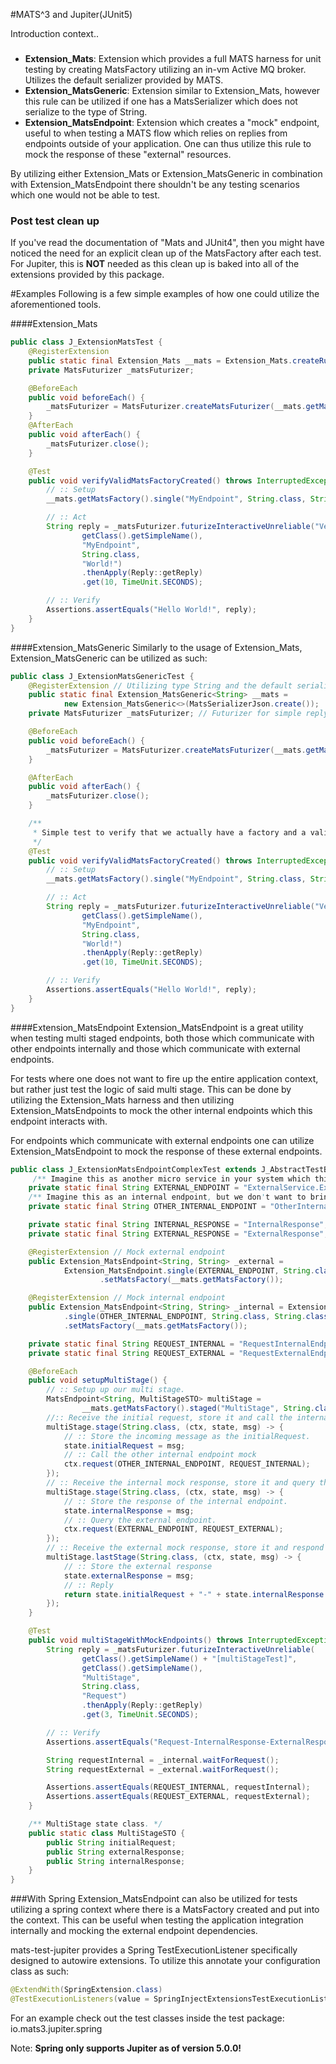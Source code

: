 #MATS^3 and Jupiter(JUnit5)

Introduction context..

### 
* **Extension_Mats**: Extension which provides a full MATS harness for unit testing by creating MatsFactory utilizing an
in-vm Active MQ broker. Utilizes the default serializer provided by MATS.
* **Extension_MatsGeneric**: Extension similar to Extension_Mats, however this rule can be utilized if one has a MatsSerializer
which does not serialize to the type of String.
* **Extension_MatsEndpoint**: Extension which creates a "mock" endpoint, useful to when testing a MATS flow which relies on
replies from endpoints outside of your application. One can thus utilize this rule to mock the response of these 
"external" resources.

By utilizing either Extension_Mats or Extension_MatsGeneric in combination with Extension_MatsEndpoint there shouldn't 
be any testing scenarios which one would not be able to test. 

### Post test clean up
If you've read the documentation of "Mats and JUnit4", then you might have noticed the need for an explicit clean up of the
MatsFactory after each test. For Jupiter, this is **NOT** needed as this clean up is baked into all of
the extensions provided by this package.

#Examples
Following is a few simple examples of how one could utilize the aforementioned tools.

####Extension_Mats

```java
public class J_ExtensionMatsTest {
    @RegisterExtension
    public static final Extension_Mats __mats = Extension_Mats.createRule();
    private MatsFuturizer _matsFuturizer;

    @BeforeEach
    public void beforeEach() {
        _matsFuturizer = MatsFuturizer.createMatsFuturizer(__mats.getMatsFactory(), this.getClass().getSimpleName());
    }
    @AfterEach
    public void afterEach() {
        _matsFuturizer.close();
    }

    @Test
    public void verifyValidMatsFactoryCreated() throws InterruptedException, ExecutionException, TimeoutException {
        // :: Setup
        __mats.getMatsFactory().single("MyEndpoint", String.class, String.class, (ctx, msg) -> "Hello " + msg);

        // :: Act
        String reply = _matsFuturizer.futurizeInteractiveUnreliable("VerifyValidMatsFactory",
                getClass().getSimpleName(),
                "MyEndpoint",
                String.class,
                "World!")
                .thenApply(Reply::getReply)
                .get(10, TimeUnit.SECONDS);

        // :: Verify
        Assertions.assertEquals("Hello World!", reply);
    }
}
```
####Extension_MatsGeneric
Similarly to the usage of Extension_Mats, Extension_MatsGeneric can be utilized as such:
```java
public class J_ExtensionMatsGenericTest {
    @RegisterExtension // Utilizing type String and the default serializer, simply because I did not have another serializer implemented.
    public static final Extension_MatsGeneric<String> __mats =
            new Extension_MatsGeneric<>(MatsSerializerJson.create());
    private MatsFuturizer _matsFuturizer; // Futurizer for simple reply/request.

    @BeforeEach
    public void beforeEach() {
        _matsFuturizer = MatsFuturizer.createMatsFuturizer(__mats.getMatsFactory(), this.getClass().getSimpleName());
    }

    @AfterEach
    public void afterEach() {
        _matsFuturizer.close();
    }

    /**
     * Simple test to verify that we actually have a factory and a valid broker.
     */
    @Test
    public void verifyValidMatsFactoryCreated() throws InterruptedException, ExecutionException, TimeoutException {
        // :: Setup
        __mats.getMatsFactory().single("MyEndpoint", String.class, String.class, (ctx, msg) -> "Hello " + msg);

        // :: Act
        String reply = _matsFuturizer.futurizeInteractiveUnreliable("VerifyValidMatsFactory",
                getClass().getSimpleName(),
                "MyEndpoint",
                String.class,
                "World!")
                .thenApply(Reply::getReply)
                .get(10, TimeUnit.SECONDS);

        // :: Verify
        Assertions.assertEquals("Hello World!", reply);
    }
}
```

####Extension_MatsEndpoint
Extension_MatsEndpoint is a great utility when testing multi staged endpoints, both those which communicate with other
endpoints internally and those which communicate with external endpoints.

For tests where one does not want to fire up the entire application context, but rather just test the
logic of said multi stage. This can be done by utilizing the Extension_Mats harness and then utilizing Extension_MatsEndpoints
to mock the other internal endpoints which this endpoint interacts with.

For endpoints which communicate with external endpoints one can utilize Extension_MatsEndpoint to mock the response of these
external endpoints.

```java
public class J_ExtensionMatsEndpointComplexTest extends J_AbstractTestBase {
     /** Imagine this as another micro service in your system which this multistage communicates with. */
    private static final String EXTERNAL_ENDPOINT = "ExternalService.ExternalHello";
    /** Imagine this as an internal endpoint, but we don't want to bring up the class which contains it. */
    private static final String OTHER_INTERNAL_ENDPOINT = "OtherInternal.OtherHello";

    private static final String INTERNAL_RESPONSE = "InternalResponse";
    private static final String EXTERNAL_RESPONSE = "ExternalResponse";

    @RegisterExtension // Mock external endpoint
    public Extension_MatsEndpoint<String, String> _external =
            Extension_MatsEndpoint.single(EXTERNAL_ENDPOINT, String.class, String.class, (ctx, msg) -> EXTERNAL_RESPONSE)
                    .setMatsFactory(__mats.getMatsFactory());

    @RegisterExtension // Mock internal endpoint
    public Extension_MatsEndpoint<String, String> _internal = Extension_MatsEndpoint
            .single(OTHER_INTERNAL_ENDPOINT, String.class, String.class, (ctx, msg) -> INTERNAL_RESPONSE)
            .setMatsFactory(__mats.getMatsFactory());

    private static final String REQUEST_INTERNAL = "RequestInternalEndpoint";
    private static final String REQUEST_EXTERNAL = "RequestExternalEndpoint";

    @BeforeEach
    public void setupMultiStage() {
        // :: Setup up our multi stage.
        MatsEndpoint<String, MultiStageSTO> multiStage =
                __mats.getMatsFactory().staged("MultiStage", String.class, MultiStageSTO.class);
        //:: Receive the initial request, store it and call the internal mock.
        multiStage.stage(String.class, (ctx, state, msg) -> {
            // :: Store the incoming message as the initialRequest.
            state.initialRequest = msg;
            // :: Call the other internal endpoint mock
            ctx.request(OTHER_INTERNAL_ENDPOINT, REQUEST_INTERNAL);
        });
        // :: Receive the internal mock response, store it and query the external mock endpoint.
        multiStage.stage(String.class, (ctx, state, msg) -> {
            // :: Store the response of the internal endpoint.
            state.internalResponse = msg;
            // :: Query the external endpoint.
            ctx.request(EXTERNAL_ENDPOINT, REQUEST_EXTERNAL);
        });
        // :: Receive the external mock response, store it and respond to the initial request.
        multiStage.lastStage(String.class, (ctx, state, msg) -> {
            // :: Store the external response
            state.externalResponse = msg;
            // :: Reply
            return state.initialRequest + "-" + state.internalResponse + "-" + msg;
        });
    }

    @Test
    public void multiStageWithMockEndpoints() throws InterruptedException, ExecutionException, TimeoutException {
        String reply = _matsFuturizer.futurizeInteractiveUnreliable(
                getClass().getSimpleName() + "[multiStageTest]",
                getClass().getSimpleName(),
                "MultiStage",
                String.class,
                "Request")
                .thenApply(Reply::getReply)
                .get(3, TimeUnit.SECONDS);

        // :: Verify
        Assertions.assertEquals("Request-InternalResponse-ExternalResponse", reply);

        String requestInternal = _internal.waitForRequest();
        String requestExternal = _external.waitForRequest();

        Assertions.assertEquals(REQUEST_INTERNAL, requestInternal);
        Assertions.assertEquals(REQUEST_EXTERNAL, requestExternal);
    }

    /** MultiStage state class. */
    public static class MultiStageSTO {
        public String initialRequest;
        public String externalResponse;
        public String internalResponse;
    }
}
```

###With Spring
Extension_MatsEndpoint can also be utilized for tests utilizing a spring context where there is a MatsFactory created and put
into the context. This can be useful when testing the application integration internally and mocking the external 
endpoint dependencies.

mats-test-jupiter provides a Spring TestExecutionListener specifically designed to autowire extensions. To utilize this
annotate your configuration class as such:
```java
@ExtendWith(SpringExtension.class)
@TestExecutionListeners(value = SpringInjectExtensionsTestExecutionListener.class, mergeMode = MergeMode.MERGE_WITH_DEFAULTS)
```
For an example check out the test classes inside the test package: io.mats3.jupiter.spring

Note: **Spring only supports Jupiter as of version 5.0.0!**